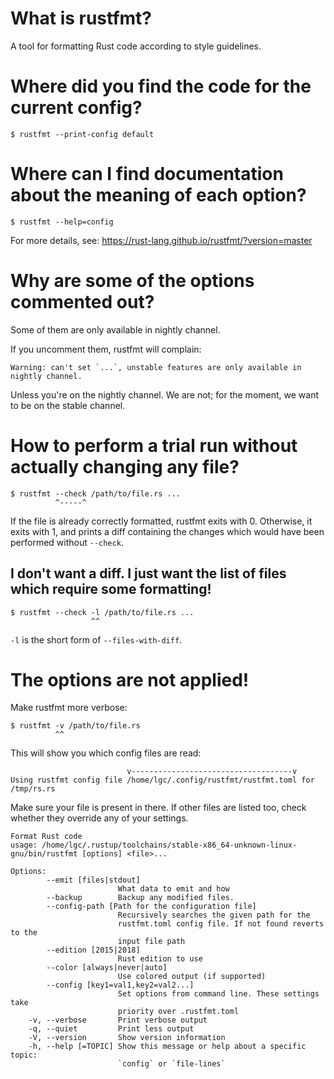 # What is rustfmt?

A tool for formatting Rust code according to style guidelines.

# Where did you find the code for the current config?

    $ rustfmt --print-config default

# Where can I find documentation about the meaning of each option?

    $ rustfmt --help=config

For more details, see: <https://rust-lang.github.io/rustfmt/?version=master>

# Why are some of the options commented out?

Some of them are only available in nightly channel.

If you uncomment them, rustfmt will complain:

    Warning: can't set `...`, unstable features are only available in nightly channel.

Unless you're on the nightly channel.
We are not; for the moment, we want to be on the stable channel.

# How to perform a trial run without actually changing any file?

    $ rustfmt --check /path/to/file.rs ...
              ^-----^

If the file is already correctly formatted, rustfmt exits with 0.
Otherwise, it exits with 1, and prints a diff containing the changes which would
have been performed without `--check`.

## I don't want a diff.  I just want the list of files which require some formatting!

    $ rustfmt --check -l /path/to/file.rs ...
                      ^^

`-l` is the short form of `--files-with-diff`.

##
# The options are not applied!

Make rustfmt more verbose:

    $ rustfmt -v /path/to/file.rs
              ^^

This will show you which config files are read:

                              v------------------------------------v
    Using rustfmt config file /home/lgc/.config/rustfmt/rustfmt.toml for /tmp/rs.rs

Make sure your file is present in there.
If other files are listed too, check whether they override any of your settings.


    Format Rust code
    usage: /home/lgc/.rustup/toolchains/stable-x86_64-unknown-linux-gnu/bin/rustfmt [options] <file>...

    Options:
            --emit [files|stdout]
                            What data to emit and how
            --backup        Backup any modified files.
            --config-path [Path for the configuration file]
                            Recursively searches the given path for the
                            rustfmt.toml config file. If not found reverts to the
                            input file path
            --edition [2015|2018]
                            Rust edition to use
            --color [always|never|auto]
                            Use colored output (if supported)
            --config [key1=val1,key2=val2...]
                            Set options from command line. These settings take
                            priority over .rustfmt.toml
        -v, --verbose       Print verbose output
        -q, --quiet         Print less output
        -V, --version       Show version information
        -h, --help [=TOPIC] Show this message or help about a specific topic:
                            `config` or `file-lines`
